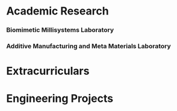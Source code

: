 # **Academic Research**
### Biomimetic Millisystems Laboratory
### Additive Manufacturing and Meta Materials Laboratory

# **Extracurriculars**

# **Engineering Projects**
